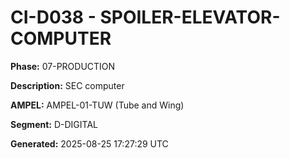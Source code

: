 # CI-D038 - SPOILER-ELEVATOR-COMPUTER

**Phase:** 07-PRODUCTION

**Description:** SEC computer

**AMPEL:** AMPEL-01-TUW (Tube and Wing)

**Segment:** D-DIGITAL

**Generated:** 2025-08-25 17:27:29 UTC

